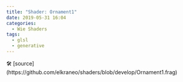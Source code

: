 ```yaml
---
title: "Shader: Ornament1"
date: 2019-05-31 16:04
categories:
  - Wie Shaders
tags:
  - glsl
  - generative
---
```


<section>
	<canvas class="glslCanvas" data-fragment-url="https://raw.githubusercontent.com/elkraneo/shaders/develop/Ornament1.frag">
	</canvas>
</section>
🛠 [source](https://github.com/elkraneo/shaders/blob/develop/Ornament1.frag)